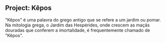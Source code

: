 ## Project: Kêpos

<p>"Kêpos" é uma palavra do grego antigo que se refere a um jardim ou pomar. Na mitologia grega, o Jardim das Hespérides, onde crescem as maçãs douradas que conferem a imortalidade, é frequentemente chamado de "Kêpos".<p>

<!--

**Here are some ideas to get you started:**

🙋‍♀️ A short introduction - what is your organization all about?
🌈 Contribution guidelines - how can the community get involved?
👩‍💻 Useful resources - where can the community find your docs? Is there anything else the community should know?
🍿 Fun facts - what does your team eat for breakfast?
🧙 Remember, you can do mighty things with the power of [Markdown](https://docs.github.com/github/writing-on-github/getting-started-with-writing-and-formatting-on-github/basic-writing-and-formatting-syntax)
-->

